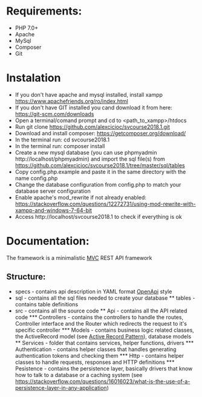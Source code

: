 # Requirements:
* PHP 7.0+
* Apache
* MySql
* Composer
* Git

# Instalation
* If you don't have apache and mysql installed, install xampp https://www.apachefriends.org/ro/index.html
* If you don't have GIT installed you cand download it from here: https://git-scm.com/downloads
* Open a terminal/comand prompt and cd to <path_to_xampp>/htdocs
* Run git clone https://github.com/alexcicioc/svcourse2018.1.git
* Download and install composer:
https://getcomposer.org/download/
* In the terminal run: cd svcourse2018.1
* In the terminal run: composer install
* Create a new mysql database (you can use phpmyadmin http://localhost/phpmyadmin) and import the sql file(s) from https://github.com/alexcicioc/svcourse2018.1/tree/master/sql/tables
* Copy config.php.example and paste it in the same directory with the name config.php
* Change the database configuration from config.php to match your database server configuration
* Enable apache's mod_rewrite if not already enabled: https://stackoverflow.com/questions/12272731/using-mod-rewrite-with-xampp-and-windows-7-64-bit
* Access http://localhost/svcourse2018.1 to check if everything is ok

# Documentation:
The framework is a minimalistic [MVC](https://www.tutorialspoint.com/design_pattern/mvc_pattern.htm) REST API framework
## Structure:
* specs - contains api description in YAML format [OpenApi](https://github.com/OAI/OpenAPI-Specification/blob/master/versions/2.0.md) style
* sql - contains all the sql files needed to create your database
** tables - contains table definitions
* src - contains all the source code
** Api - contains all the API related code
*** Controllers - contains the controllers to handle the routes, Controller interface and the Router which redirects the request to it's specific controller
*** Models - contains business logic related classes, the ActiveRecord model (see [Active Record Pattern](https://en.wikipedia.org/wiki/Active_record_pattern)), database models
** Services - folder that contains services, helper functions, drivers
*** Authentication - contains helper classes that handles generating authentication tokens and checking them
*** Http - contains helper classes to handle requests, responses and HTTP definitions
*** Pesistence - contains the persistence layer, basically drivers that know how to talk to a database or a caching system (see https://stackoverflow.com/questions/16016023/what-is-the-use-of-a-persistence-layer-in-any-application)
